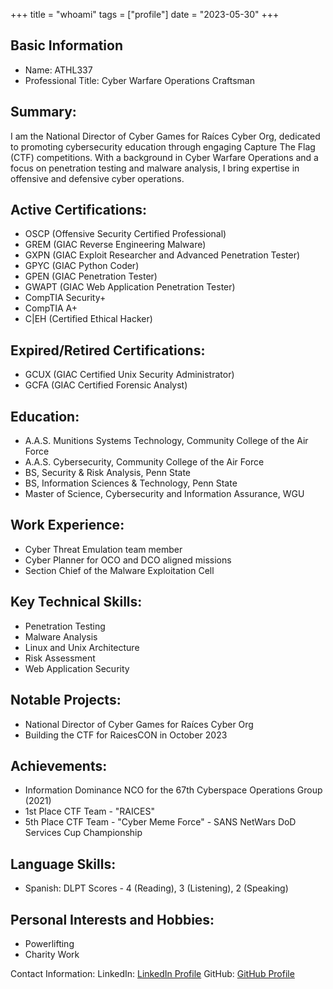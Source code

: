 +++
title = "whoami"
tags = ["profile"]
date = "2023-05-30"
+++

## Basic Information
- Name: ATHL337
- Professional Title: Cyber Warfare Operations Craftsman

## Summary:
I am the National Director of Cyber Games for Raíces Cyber Org, dedicated to promoting cybersecurity education through engaging Capture The Flag (CTF) competitions. With a background in Cyber Warfare Operations and a focus on penetration testing and malware analysis, I bring expertise in offensive and defensive cyber operations.

## Active Certifications:
- OSCP (Offensive Security Certified Professional)
- GREM (GIAC Reverse Engineering Malware)
- GXPN (GIAC Exploit Researcher and Advanced Penetration Tester)
- GPYC (GIAC Python Coder)
- GPEN (GIAC Penetration Tester)
- GWAPT (GIAC Web Application Penetration Tester)
- CompTIA Security+
- CompTIA A+
- C|EH (Certified Ethical Hacker)

## Expired/Retired Certifications:
- GCUX (GIAC Certified Unix Security Administrator)
- GCFA (GIAC Certified Forensic Analyst)

## Education:
- A.A.S. Munitions Systems Technology, Community College of the Air Force
- A.A.S. Cybersecurity, Community College of the Air Force
- BS, Security & Risk Analysis, Penn State
- BS, Information Sciences & Technology, Penn State
- Master of Science, Cybersecurity and Information Assurance, WGU
 
## Work Experience:
- Cyber Threat Emulation team member
- Cyber Planner for OCO and DCO aligned missions
- Section Chief of the Malware Exploitation Cell
 
## Key Technical Skills:
- Penetration Testing
- Malware Analysis
- Linux and Unix Architecture
- Risk Assessment
- Web Application Security
 
## Notable Projects:
- National Director of Cyber Games for Raíces Cyber Org
- Building the CTF for RaicesCON in October 2023

## Achievements:
- Information Dominance NCO for the 67th Cyberspace Operations Group (2021)
- 1st Place CTF Team - "RAICES"
- 5th Place CTF Team - "Cyber Meme Force" - SANS NetWars DoD Services Cup Championship
 
## Language Skills:
- Spanish: DLPT Scores - 4 (Reading), 3 (Listening), 2 (Speaking)

## Personal Interests and Hobbies:
- Powerlifting
- Charity Work
 
Contact Information:
LinkedIn: [LinkedIn Profile](https://www.linkedin.com/in/alfredopelaez/)
GitHub: [GitHub Profile](https://github.com/ATHL337)

